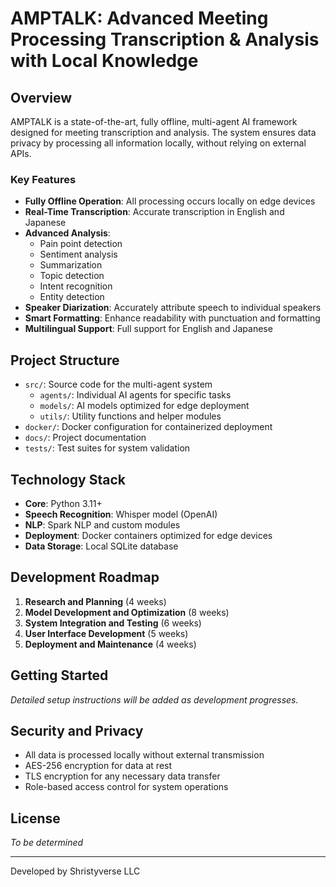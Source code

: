 # AMPTALK: Advanced Meeting Processing Transcription & Analysis with Local Knowledge

## Overview

AMPTALK is a state-of-the-art, fully offline, multi-agent AI framework designed for meeting transcription and analysis. The system ensures data privacy by processing all information locally, without relying on external APIs.

### Key Features

- **Fully Offline Operation**: All processing occurs locally on edge devices
- **Real-Time Transcription**: Accurate transcription in English and Japanese
- **Advanced Analysis**:
  - Pain point detection
  - Sentiment analysis
  - Summarization
  - Topic detection
  - Intent recognition
  - Entity detection
- **Speaker Diarization**: Accurately attribute speech to individual speakers
- **Smart Formatting**: Enhance readability with punctuation and formatting
- **Multilingual Support**: Full support for English and Japanese

## Project Structure

- `src/`: Source code for the multi-agent system
  - `agents/`: Individual AI agents for specific tasks
  - `models/`: AI models optimized for edge deployment
  - `utils/`: Utility functions and helper modules
- `docker/`: Docker configuration for containerized deployment
- `docs/`: Project documentation
- `tests/`: Test suites for system validation

## Technology Stack

- **Core**: Python 3.11+
- **Speech Recognition**: Whisper model (OpenAI)
- **NLP**: Spark NLP and custom modules
- **Deployment**: Docker containers optimized for edge devices
- **Data Storage**: Local SQLite database

## Development Roadmap

1. **Research and Planning** (4 weeks)
2. **Model Development and Optimization** (8 weeks)
3. **System Integration and Testing** (6 weeks)
4. **User Interface Development** (5 weeks)
5. **Deployment and Maintenance** (4 weeks)

## Getting Started

*Detailed setup instructions will be added as development progresses.*

## Security and Privacy

- All data is processed locally without external transmission
- AES-256 encryption for data at rest
- TLS encryption for any necessary data transfer
- Role-based access control for system operations

## License

*To be determined*

---

Developed by Shristyverse LLC 